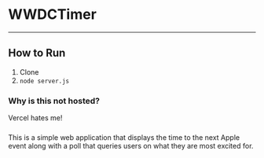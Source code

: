 # WWDCTimer
---
## How to Run
1. Clone
2. `node server.js`
### Why is this not hosted?
Vercel hates me!
###
This is a simple web application that displays the time to the next Apple event along with a poll that queries users on what they are most excited for.
